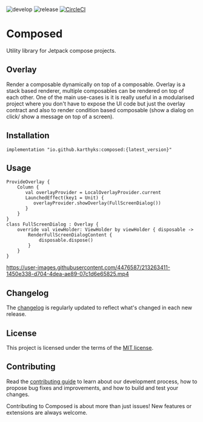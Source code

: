![develop](https://github.com/karthyks/Composed/actions/workflows/develop-workflow.yml/badge.svg) ![release](https://img.shields.io/github/v/release/karthyks/Composed?display_name=tag) [![CircleCI](https://dl.circleci.com/status-badge/img/gh/karthyks/Composed/tree/develop.svg?style=svg)](https://dl.circleci.com/status-badge/redirect/gh/karthyks/Composed/tree/develop)
# Composed
Utility library for Jetpack compose projects.

## Overlay
Render a composable dynamically on top of a composable. Overlay is a stack based renderer, multiple composables can be rendered on top of each other.
One of the main use-cases is it is really useful in a modularised project where you don't have to expose the UI code but just the overlay contract and also to render condition based composable (show a dialog on click/ show a message on top of a screen).

## Installation
```
implementation "io.github.karthyks:composed:{latest_version}"
```

## Usage
```
ProvideOverlay {
    Column {
       val overlayProvider = LocalOverlayProvider.current
       LaunchedEffect(key1 = Unit) {
          overlayProvider.showOverlay(FullScreenDialog())
       }
    }
}
class FullScreenDialog : Overlay {
    override val viewHolder: ViewHolder by viewHolder { disposable ->
        RenderFullScreenDialogContent {
            disposable.dispose()
        }
    }
}

```
https://user-images.githubusercontent.com/4476587/213263411-1450e338-d704-4dea-ae89-07c1d6e65825.mp4

## Changelog
The [changelog](https://github.com/karthyks/Composed/releases) is regularly updated to reflect what's changed in each new release.

## License
This project is licensed under the terms of the [MIT license](https://github.com/karthyks/Composed/blob/develop/LICENSE).

## Contributing
Read the [contributing guide](https://github.com/karthyks/Composed/blob/develop/CONTRIBUTING.md) to learn about our development process, how to propose bug fixes and improvements, and how to build and test your changes.

Contributing to Composed is about more than just issues! New features or extensions are always welcome. 

